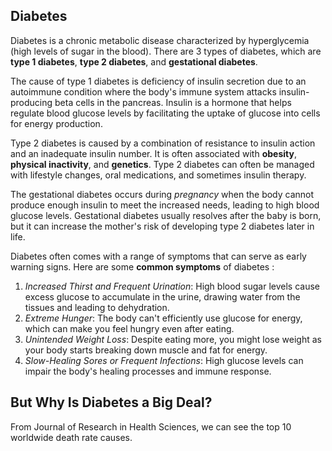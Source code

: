 ## Diabetes

Diabetes is a chronic metabolic disease characterized by hyperglycemia (high levels of sugar in the blood). There are 3 types of diabetes, which are **type 1 diabetes**, **type 2 diabetes**, and **gestational diabetes**.

The cause of type 1 diabetes is deficiency of insulin secretion due to an autoimmune condition where the body's immune system attacks insulin-producing beta cells in the pancreas. Insulin is a hormone that helps regulate blood glucose levels by facilitating the uptake of glucose into cells for energy production.

Type 2 diabetes is caused by a combination of resistance to insulin action and an inadequate insulin number. It is often associated with **obesity**, **physical inactivity**, and **genetics**. Type 2 diabetes can often be managed with lifestyle changes, oral medications, and sometimes insulin therapy.

The gestational diabetes occurs during *pregnancy* when the body cannot produce enough insulin to meet the increased needs, leading to high blood glucose levels. Gestational diabetes usually resolves after the baby is born, but it can increase the mother's risk of developing type 2 diabetes later in life.



Diabetes often comes with a range of symptoms that can serve as early warning signs. Here are some **common symptoms** of diabetes :
1. *Increased Thirst and Frequent Urination*: High blood sugar levels cause excess glucose to accumulate in the urine, drawing water from the tissues and leading to dehydration.
2. *Extreme Hunger*: The body can't efficiently use glucose for energy, which can make you feel hungry even after eating.
3. *Unintended Weight Loss*: Despite eating more, you might lose weight as your body starts breaking down muscle and fat for energy.
4. *Slow-Healing Sores or Frequent Infections*: High glucose levels can impair the body's healing processes and immune response.

## But Why Is Diabetes a **Big Deal?**
From Journal of Research in Health Sciences, we can see the top 10 worldwide death rate causes.